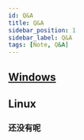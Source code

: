 ```yaml
---
id: Q&A
title: Q&A
sidebar_position: 1
sidebar_label: Q&A
tags: [Note, Q&A]
---
```


## [Windows](https://io0288.github.io/IODocs/docs/Q-A/Q&A-Windows)


## Linux

### 还没有呢


